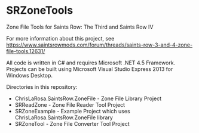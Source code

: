 # SRZoneTools
Zone File Tools for Saints Row: The Third and Saints Row IV

For more information about this project, see
https://www.saintsrowmods.com/forum/threads/saints-row-3-and-4-zone-file-tools.12631/

All code is written in C# and requires Microsoft .NET 4.5 Framework.  Projects can be built using Microsoft Visual Studio Express 2013 for Windows Desktop.

Directories in this repository:
* ChrisLaRosa.SaintsRow.ZoneFile - Zone File Library Project
* SRReadZone - Zone File Reader Tool Project
* SRZoneExample - Example Project which uses ChrisLaRosa.SaintsRow.ZoneFile library
* SRZoneTool - Zone File Converter Tool Project
